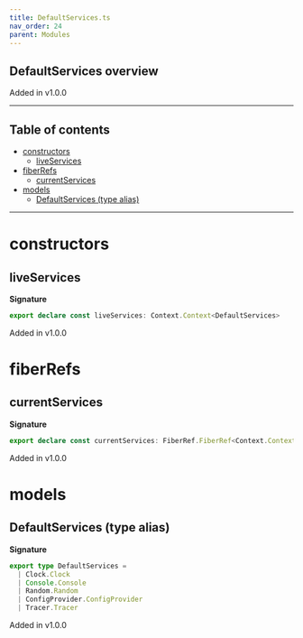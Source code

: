 ```yaml
---
title: DefaultServices.ts
nav_order: 24
parent: Modules
---
```


## DefaultServices overview

Added in v1.0.0

---

<h2 class="text-delta">Table of contents</h2>

- [constructors](#constructors)
  - [liveServices](#liveservices)
- [fiberRefs](#fiberrefs)
  - [currentServices](#currentservices)
- [models](#models)
  - [DefaultServices (type alias)](#defaultservices-type-alias)

---

# constructors

## liveServices

**Signature**

```ts
export declare const liveServices: Context.Context<DefaultServices>
```

Added in v1.0.0

# fiberRefs

## currentServices

**Signature**

```ts
export declare const currentServices: FiberRef.FiberRef<Context.Context<DefaultServices>>
```

Added in v1.0.0

# models

## DefaultServices (type alias)

**Signature**

```ts
export type DefaultServices =
  | Clock.Clock
  | Console.Console
  | Random.Random
  | ConfigProvider.ConfigProvider
  | Tracer.Tracer
```

Added in v1.0.0
